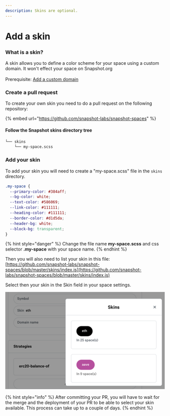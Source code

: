 ```yaml
---
description: Skins are optional.
---
```


# Add a skin

### What is a skin?

A skin allows you to define a color scheme for your space using a custom domain. It won't effect your space on Snapshot.org\
\
Prerequisite: [Add a custom domain](add-custom-domain.md)

### Create a pull request

To create your own skin you need to do a pull request on the following repository:

{% embed url="https://github.com/snapshot-labs/snapshot-spaces" %}

#### Follow the Snapshot skins directory tree

```bash
└── skins
    └── my-space.scss
```

### Add your skin

To add your skin you will need to create a "my-space.scss" file in the `skins` directory.

```css
.my-space {
  --primary-color: #384aff;
  --bg-color: white;
  --text-color: #586069;
  --link-color: #111111;
  --heading-color: #111111;
  --border-color: #d1d5da;
  --header-bg: white;
  --block-bg: transparent;
}
```

{% hint style="danger" %}
Change the file name **my-space.scss** and css selector **.my-space** with your space name.
{% endhint %}

Then you will also need to list your skin in this file: [https://github.com/snapshot-labs/snapshot-spaces/blob/master/skins/index.js](https://github.com/snapshot-labs/snapshot-spaces/blob/master/skins/index.js)

Select then your skin in the Skin field in your space settings.

![Snapshot skin selector.](../.gitbook/assets/capture-de-cran-2020-12-30-a-09.33.58.png)

{% hint style="info" %}
After committing your PR, you will have to wait for the merge and the deployment of your PR to be able to select your skin available. This process can take up to a couple of days.
{% endhint %}
